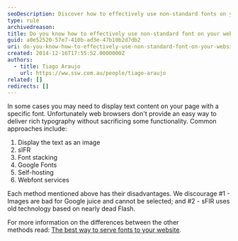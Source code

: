 ```yaml
---
seoDescription: Discover how to effectively use non-standard fonts on your website, exploring various methods including display as an image, sIFR, font stacking, Google Fonts, self-hosting, and Webfont services.
type: rule
archivedreason:
title: Do you know how to effectively use non-standard font on your website?
guid: a0e52520-57e7-410b-ad3e-47b10b2d7db2
uri: do-you-know-how-to-effectively-use-non-standard-font-on-your-website
created: 2014-12-16T17:55:52.0000000Z
authors:
  - title: Tiago Araujo
    url: https://ww.ssw.com.au/people/tiago-araujo
related: []
redirects: []
---
```


In some cases you may need to display text content on your page with a specific font. Unfortunately web browsers don't provide an easy way to deliver rich typography without sacrificing some functionality. Common approaches include:

1. Display the text as an image
2. sIFR
3. Font stacking
4. Google Fonts
5. Self-hosting
6. Webfont services

<!--endintro-->

Each method mentioned above has their disadvantages. We discourage #1 - Images are bad for Google juice and cannot be selected; and #2 - sFIR uses old technology based on nearly dead Flash.

For more information on the differences between the other methods read: [The best way to serve fonts to your website](http://www.webdesignerdepot.com/2014/03/the-best-way-to-serve-fonts-to-your-website/).
